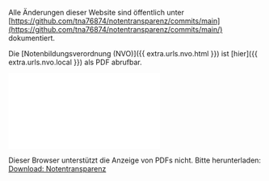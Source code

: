 Alle Änderungen dieser Website sind öffentlich unter [https://github.com/tna76874/notentransparenz/commits/main](https://github.com/tna76874/notentransparenz/commits/main/) dokumentiert.

Die [Notenbildungsverordnung (NVO)]({{ extra.urls.nvo.html }}) ist [hier]({{ extra.urls.nvo.local }}) als PDF abrufbar.

<object data="{{ extra.urls.docfile }}" type="application/pdf" width="700px" height="700px">
    <embed src="{{ extra.urls.docfile }}">
        <p>Dieser Browser unterstützt die Anzeige von PDFs nicht. Bitte herunterladen:<br>
        <a href="{{ extra.urls.docfile }}">Download: Notentransparenz</a></p>   
    </embed>
</object>


